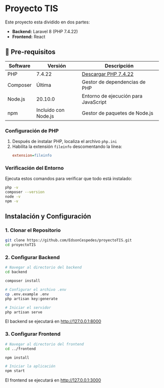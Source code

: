 # Proyecto TIS

Este proyecto esta dividido en dos partes:

- **Backend:** Laravel 8 (PHP 7.4.22)
- **Frontend:** React

## 🔧 Pre-requisitos

| Software | Versión | Descripción |
|----------|---------|-------------|
| PHP | 7.4.22 | [Descargar PHP 7.4.22](https://windows.php.net/downloads/releases/archives/php-7.4.22-Win32-vc15-x64.zip) |
| Composer | Última | Gestor de dependencias de PHP |
| Node.js | 20.10.0 | Entorno de ejecución para JavaScript |
| npm | Incluido con Node.js | Gestor de paquetes de Node.js |

### Configuración de PHP

1. Después de instalar PHP, localiza el archivo `php.ini`
2. Habilita la extensión `fileinfo` descomentando la línea:
   ```ini
   extension=fileinfo
   ```

### Verificación del Entorno

Ejecuta estos comandos para verificar que todo está instalado:

```bash
php -v
composer --version
node -v
npm -v
```

## Instalación y Configuración

### 1. Clonar el Repositorio

```bash
git clone https://github.com/EdsonCespedes/proyectoTIS.git
cd proyectoTIS
```

### 2. Configurar Backend

```bash
# Navegar al directorio del backend
cd backend

composer install

# Configurar el archivo .env
cp .env.example .env
php artisan key:generate

# Iniciar el servidor
php artisan serve
```
El backend se ejecutará en http://127.0.0.1:8000

### 3. Configurar Frontend

```bash
# Navegar al directorio del frontend
cd ../frontend

npm install

# Iniciar la aplicación
npm start
```
El frontend se ejecutará en http://127.0.0.1:3000